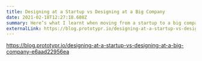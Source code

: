 ```yaml
---
title: Designing at a Startup vs Designing at a Big Company
date: 2021-02-18T12:27:18.688Z
summary: Here’s what I learnt when moving from a startup to a big company
externalLink: https://blog.prototypr.io/designing-at-a-startup-vs-designing-at-a-big-company-e6aad22956ea
---
```

<https://blog.prototypr.io/designing-at-a-startup-vs-designing-at-a-big-company-e6aad22956ea>